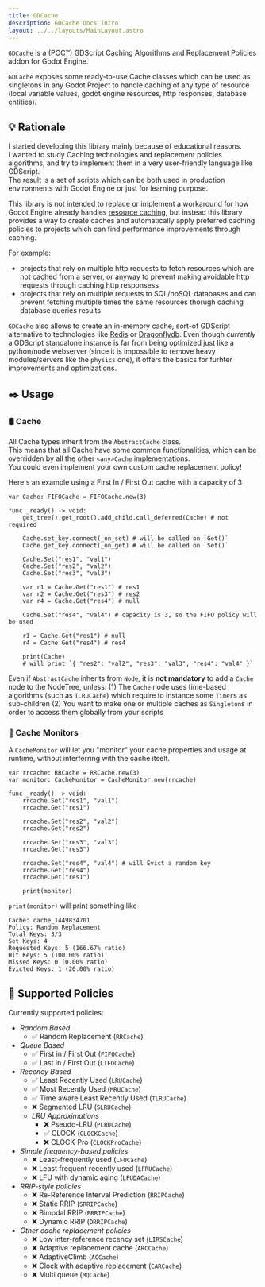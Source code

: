```yaml
---
title: GDCache
description: GDCache Docs intro
layout: ../../layouts/MainLayout.astro
---
```


`GDCache` is a (POC™) GDScript Caching Algorithms and Replacement Policies addon for Godot Engine.

`GDCache` exposes some ready-to-use Cache classes which can be used as singletons in any Godot Project to handle caching of any type of resource (local variable values, godot engine resources, http responses, database entities).

## 💡 Rationale 
I started developing this library mainly because of educational reasons.  
I wanted to study Caching technologies and replacement policies algorithms, and try to implement them in a very user-friendly language like GDScript.  
The result is a set of scripts which can be both used in production environments with Godot Engine or just for learning purpose.  

This library is not intended to replace or implement a workaround for how Godot Engine already handles [resource caching](https://docs.godotengine.org/en/stable/tutorials/scripting/resources.html), but instead this library provides a way to create caches and automatically apply preferred caching policies to projects which can find performance improvements through caching.

For example:
- projects that rely on multiple http requests to fetch resources which are not cached from a server, or anyway to prevent making avoidable http requests through caching http responsess
- projects that rely on multiple requests to SQL/noSQL databases and can prevent fetching multiple times the same resources thorugh caching database queries results

`GDCache` also allows to create an in-memory cache, sort-of GDScript alternative to technologies like [Redis](https://redis.io/) or [Dragonflydb](https://dragonflydb.io/).
Even though *currently* a GDScript standalone instance is far from being optimized just like a python/node webserver (since it is impossible to remove heavy modules/servers like the `physics` one), it offers the basics for furhter improvements and optimizations.

## ✒️ Usage 

### 🛢️ Cache 
All Cache types inherit from the `AbstractCache` class.  
This means that all Cache have some common functionalities, which can be overridden by all the other `<any>Cache` implementations.  
You could even implement your own custom cache replacement policy!  
  
Here's an example using a First In / First Out cache with a capacity of 3

```gdscript
var Cache: FIFOCache = FIFOCache.new(3)

func _ready() -> void:
    get_tree().get_root().add_child.call_deferred(Cache) # not required
    
    Cache.set_key.connect(_on_set) # will be called on `Get()`
    Cache.get_key.connect(_on_get) # will be called on `Set()`
    
    Cache.Set("res1", "val1")
    Cache.Set("res2", "val2")
    Cache.Set("res3", "val3")
    
    var r1 = Cache.Get("res1") # res1
    var r2 = Cache.Get("res3") # res2
    var r4 = Cache.Get("res4") # null
    
    Cache.Set("res4", "val4") # capacity is 3, so the FIFO policy will be used
    
    r1 = Cache.Get("res1") # null
    r4 = Cache.Get("res4") # res4

    print(Cache)
    # will print `{ "res2": "val2", "res3": "val3", "res4": "val4" }`
```

Even if `AbstractCache` inherits from `Node`, it is **not mandatory** to add a `Cache` node to the NodeTree, unless:
(1) The `Cache` node uses time-based algorithms (such as `TLRUCache`) which require to instance some `Timer`s as sub-children
(2) You want to make one or multiple caches as `Singleton`s in order to access them globally from your scripts


### 🔎 Cache Monitors 
A `CacheMonitor` will let you "monitor" your cache properties and usage at runtime, without interferring with the cache itself.

```gdscript
var rrcache: RRCache = RRCache.new(3)
var monitor: CacheMonitor = CacheMonitor.new(rrcache)

func _ready() -> void:
    rrcache.Set("res1", "val1")
    rrcache.Get("res1")

    rrcache.Set("res2", "val2")
    rrcache.Get("res2")

    rrcache.Set("res3", "val3")
    rrcache.Get("res3")

    rrcache.Set("res4", "val4") # will Evict a random key
    rrcache.Get("res4")
    rrcache.Get("res1")

    print(monitor)
```
`print(monitor)` will print something like

```
Cache: cache_1449834701
Policy: Random Replacement
Total Keys: 3/3
Set Keys: 4
Requested Keys: 5 (166.67% ratio)
Hit Keys: 5 (100.00% ratio)
Missed Keys: 0 (0.00% ratio)
Evicted Keys: 1 (20.00% ratio)
```

## 📜 Supported Policies 

Currently supported policies:

- *Random Based*
  - ✅ Random Replacement (`RRCache`)
- *Queue Based*
  - ✅ First in / First Out (`FIFOCache`)
  - ✅ Last in / First Out (`LIFOCache`)
- *Recency Based*
  - ✅ Least Recently Used (`LRUCache`)
  - ✅ Most Recently Used (`MRUCache`)
  - ✅ Time aware Least Recently Used (`TLRUCache`)
  - ❌ Segmented LRU (`SLRUCache`)
  - *LRU Approximations*
    - ❌ Pseudo-LRU (`PLRUCache`)
    - ✅ CLOCK (`CLOCKCache`)
    - ❌ CLOCK-Pro (`CLOCKProCache`)
- *Simple frequency-based policies*
  - ❌ Least-frequently used (`LFUCache`)
  - ❌ Least frequent recently used (`LFRUCache`)
  - ❌ LFU with dynamic aging (`LFUDACache`)
- *RRIP-style policies*
  - ❌ Re-Reference Interval Prediction (`RRIPCache`)
  - ❌ Static RRIP (`SRRIPCache`)
  - ❌ Bimodal RRIP (`BRRIPCache`)
  - ❌ Dynamic RRIP (`DRRIPCache`)
- *Other cache replacement policies*
  - ❌ Low inter-reference recency set (`LIRSCache`)
  - ❌ Adaptive replacement cache (`ARCCache`)
  - ❌ AdaptiveClimb (`ACCache`)
  - ❌ Clock with adaptive replacement (`CARCache`)
  - ❌ Multi queue (`MQCache`)
